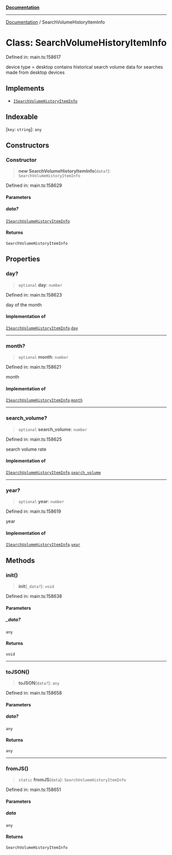 [**Documentation**](../README.md)

***

[Documentation](../README.md) / SearchVolumeHistoryItemInfo

# Class: SearchVolumeHistoryItemInfo

Defined in: main.ts:158617

device type = desktop contains historical search volume data for searches made from desktop devices

## Implements

- [`ISearchVolumeHistoryItemInfo`](../interfaces/ISearchVolumeHistoryItemInfo.md)

## Indexable

\[`key`: `string`\]: `any`

## Constructors

### Constructor

> **new SearchVolumeHistoryItemInfo**(`data?`): `SearchVolumeHistoryItemInfo`

Defined in: main.ts:158629

#### Parameters

##### data?

[`ISearchVolumeHistoryItemInfo`](../interfaces/ISearchVolumeHistoryItemInfo.md)

#### Returns

`SearchVolumeHistoryItemInfo`

## Properties

### day?

> `optional` **day**: `number`

Defined in: main.ts:158623

day of the month

#### Implementation of

[`ISearchVolumeHistoryItemInfo`](../interfaces/ISearchVolumeHistoryItemInfo.md).[`day`](../interfaces/ISearchVolumeHistoryItemInfo.md#day)

***

### month?

> `optional` **month**: `number`

Defined in: main.ts:158621

month

#### Implementation of

[`ISearchVolumeHistoryItemInfo`](../interfaces/ISearchVolumeHistoryItemInfo.md).[`month`](../interfaces/ISearchVolumeHistoryItemInfo.md#month)

***

### search\_volume?

> `optional` **search\_volume**: `number`

Defined in: main.ts:158625

search volume rate

#### Implementation of

[`ISearchVolumeHistoryItemInfo`](../interfaces/ISearchVolumeHistoryItemInfo.md).[`search_volume`](../interfaces/ISearchVolumeHistoryItemInfo.md#search_volume)

***

### year?

> `optional` **year**: `number`

Defined in: main.ts:158619

year

#### Implementation of

[`ISearchVolumeHistoryItemInfo`](../interfaces/ISearchVolumeHistoryItemInfo.md).[`year`](../interfaces/ISearchVolumeHistoryItemInfo.md#year)

## Methods

### init()

> **init**(`_data?`): `void`

Defined in: main.ts:158638

#### Parameters

##### \_data?

`any`

#### Returns

`void`

***

### toJSON()

> **toJSON**(`data?`): `any`

Defined in: main.ts:158658

#### Parameters

##### data?

`any`

#### Returns

`any`

***

### fromJS()

> `static` **fromJS**(`data`): `SearchVolumeHistoryItemInfo`

Defined in: main.ts:158651

#### Parameters

##### data

`any`

#### Returns

`SearchVolumeHistoryItemInfo`
